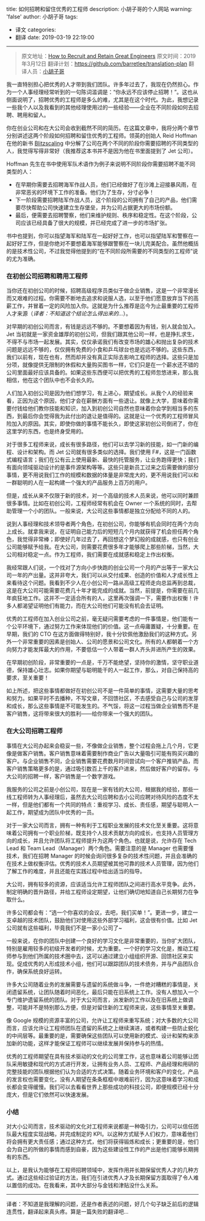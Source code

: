 title: 如何招聘和留住优秀的工程师
description: 小胡子哥的个人网站
warning: 'false'
author: 小胡子哥
tags:
  - 译文
categories:
  - 翻译
date: 2019-03-19 22:19:00
---
> 原文地址：[How to Recruit and Retain Great Engineers](https://hackernoon.com/how-to-recruit-and-retain-great-engineers-91227165d23d)
> 原文时间：2019年3月12日
> 翻译计划：<https://github.com/barretlee/translation-plan>
> 翻译人员：[小胡子哥](https://www.barretlee.com/about/)


我一直特别担心把优秀的人才带到我们团队。许多年过去了，我现在仍然担心。作为一个人事经理经常听到的一句陈词滥调是：“你永远不应该停止招聘！”。这也从侧面说明了，招聘优秀的工程师是多么的难，尤其是在这个时代。为此，我想记录一些我个人以及我看到的其他经理使用过的一些经验——企业在不同阶段如何去招聘、聘用和留人。

你在创业公司和在大公司会收到截然不同的简历。在这篇文章中，我将分两个章节分别讲述这两个阶段如何招聘和留住优秀的工程师。领英的创始人 Reid Hoffman 在他的新书 [Blitzscaling](https://www.blitzscaling.com/) 中分解了公司在两个不同的阶段你需要招聘的不同类型的人，我觉得写得非常好（我推荐这本书并不是因为他在书里面提到了 Jet 公司）。

Hoffman 先生在书中使用军队术语作为例子来说明不同阶段你需要招聘不能不同类型的人：

- 在早期你需要去招聘海军作战人员，他们已经做好了在沙滩上迎接暴风雨，在非常恶劣的环境下工作的准备。他们为了生存，分寸必争！
- 下一阶段需要招聘陆军作战人员，这个阶段的公司拥有了自己的产品，他们需要尽快帮助公司快速建立生存堡垒，并为公司占据更大的市场份额。
- 最后，便需要去招聘警察，他们来维护规则、秩序和稳定性。在这个阶段，公司应该已经具备了很大的规模，并已经完成了进一步的市场扩张。

书中也提到，你可以指望海军和陆军在一起好好工作，也可以指望陆军和警察在一起好好工作，但是你绝对不要想着海军能够跟警察在一块儿完美配合。虽然他概括的是技术性公司，不过我觉得他提到的“在不同阶段所需要的不同类型的工程师”说的尤为准确。

### 在初创公司招聘和聘用工程师

当你还在初创公司的时候，招聘高级程序员类似于做企业销售，这是一个非常漫长而又艰难的过程。你需要不断地去追求和说服人选，以至于他们愿意放弃当下的高薪工作，并冒着一定的风险加入你。这就是为什么推荐是迄今为止最重要的工程师人才来源（_译者：不知道这个结论怎么得出来的..._）。

对早期的初创公司而言，有钱是远远不够的。不要想着因为有钱，别人就会加入。Jet 当初就是一家资金雄厚的初创公司，但我们跟其他公司一样，也是挣扎求生，不得不与市场一起发展。其实，仅仅承诺我们有改变市场的雄心和抛出复杂的技术问题是远远不够的，仅仅拥有免费的小食和乒乓球台也是远远不够的。这些东西，我们以前有，现在也有，然而却并没有真正实际去影响工程师的选择。这些只是加分项，就像提供无限制的休假和大量购买图书一样，它们只是在一个薪水还不错的公司里面最好应该具备的。如果这些东西便可以把优秀的工程师忽悠进来，那么我相信，他在这个团队中也不会长久的。

人们加入初创公司是因为他们想学习，有上进心，期望成长。从我个人的经验来看，正因为这个原因，他们才会在薪酬方面有一些退让。就像上大学，意味着你需要付钱给他们教你技能和知识，加入到初创公司自然也意味着你会学到相当多的东西，到最后你会觉得我为此付出的退让是值得的。这就是让一个优秀的工程师冒风险加入的原因。其实，即使你做的事情不能长久，即使这家初创公司倒闭了，你在这里学的东西，也是终身受用的。

对于很多工程师来说，成长有很多路径，他们可以去学习新的技能，如一门新的编程、设计和架构。而 Jet 公司就有很多类似的选择。我们使用 F#，这是一门函数式编程语言；我们在公有云上使用最新、最快的托管服务，让业务跑得更快；我们有面向领域驱动设计的是事件源架构等等。这些只是新员工过来之后需要做的部分事情，更不用说我们工作的规模和数据的体量是非常庞大的，更不用说我们可以和一群聪明的人在一起构建一个强大的产品服务上百万的用户。

但是，成长从来不仅限于新的技术，对一个高级的技术人员来说，他可以同时兼顾很多事情。比如在初创公司，工程师经常有机会在 Owner 一个系统的同时，去帮助管理一个小的团队。一般来说，大公司这些事情都是独立分配给不同的人的。

说到人事经理和技术领导者两个角色，在初创公司，你能够有机会同时在两个方向上成长。就拿我来说，在证明自己能力后的短短几个月内就获得了机会担任两个角色，我觉得非常棒；即使好几年过去了，再回想这个梦幻般的成就感，也只有创业公司能够赋予给我。在大公司，则需要花费很多年才能够爬上那些阶梯，当然，大公司相对稳定一点。作为工程师，我们需要在成就感和稳定上作出权衡。

我经常跟人们说，一个找对了方向小步快跑的创业公司一个月的产出等于一家大公司一年的产出量。这并非夸大，我们可以从交付成果、创造的价值和人才成长性上来看待这个问题。我看到不少人在小创公司一路从高级工程师走向总监再到总裁，这是在大公司可能需要花费几十年才能完成的成就。当然，前提是，你需要在前几年疯狂地工作。这并不一定适合所有的人，这里再次强调一下，需要作出权衡！许多人都渴望证明他们有能力，而在大公司他们可能没有机会去证明。

优秀的工程师在加入创业公司之前，毫无疑问需要考虑的一件事情是，他们能有一个公平环境下，通过努力工作来体现他们的价值。这一点毋庸置疑，十分重要。在早期，我们的 CTO 在这方面做得特别好，我十分钦佩他激励我们的这种方式。另外一个非常重要的因素是创始人、公司的愿景和公司文化。所有的人都朝着一个方向努力才能发挥最大的作用，不要低估一个人带着一群人齐头并进所产生的效果。

在早期初创阶段，非常重要的一点是，千万不能绝望，坚持你的激情，坚守职业道德，保持雄心壮志。如果你期望与聪明能干的人一起工作，那么，对自己保持高的要求，至关重要！

如上所述，把这些事情都做好在初创公司不是一件简单的事情，这需要大量的思考和努力。如果平时不去播种，不写文章，不回馈社区，不去感受自己与公司的发芽和成长，那么这些事情是不可能发生的。不气馁，将这一过程当做企业销售而不是客户销售，这将带来很大的胜利——给你带来一个强大的团队。

### 在大公司招聘工程师

事情在大公司办起来会稳妥一些，不像做企业销售，整个过程会拖上几个月，它更像是做客户销售。客户销售意味着需要制作商业广告以大量吸引可能有购买兴趣的客户。与企业销售不同，企业销售需要花费数月时间尝试向一个客户推销产品，而客户销售策略更多的是，通过吸引数百上千的客户进来，然后做好客户的留存。与大公司的招聘一样，客户销售是一个数字游戏。

我服务的公司之前是小创公司，现在是一家有钱的大公司，根据我的经验，那些一线工程师转为人事经理后，虽然去大公司应聘和去小公司应聘对待风险的态度不太一样，但是他们都有一个共同的特点：重视学习、成长、责任感，期望与聪明人一起工作，期望成为团队中优秀的一员。

对于一家大公司而言，拥有一种有利于工程职业发展的技术文化至关重要。这将意味着公司拥有一个职业阶梯，既支持个人技术贡献方向的成长，也支持人员管理方向的成长，并且允许团队将工程师提升为这两个角色。也就是说，允许存在 Tech Lead 和 Team Lead（Manager）两个角色。需要注意的是 Manager 也需要懂技术，我们在招聘 Manager 的时候会询问很多复杂的技术性问题，并且会准确的在技术上做权衡评估。优秀的技术人员期望被其他可靠的技术人员管理，因为他们了解工作的难度，并且还能在实践过程中给出适当的指导。

大公司，拥有较多的资源，应该适当允许工程师团队之间进行高水平竞争。此外，制定明确的晋升路径，并给工程师设定期望，让他们确切地知道自己长期努力在争取什么。

许多公司都会有：“选一个你喜欢的会议，去吧，我们买单！”。更进一步，建立一支卓越的技术团队，鼓励他们对使用这些外部学习福利，这会很有价值。比如 Jet 公司就有这些福利，毕竟我们不是一家小公司了~

一般来说，在你的团队中创建一个良好的学习文化是非常重要的，当你扩大团队，特别是雇用较多的初级开发者的时候，尤为重要。一个好的学习文化是，推动工程师参与到他们所属的技术圈中去，这可以通过建立小组组织开源、回馈社区来实现。促成优秀的人形成技术小组，他们可以跟踪团队的技术债务，并与产品团队合作，确保系统良好运转。

许多大公司随着业务的发展需要与遗留的系统做斗争，一件绝对糟糕的事情是，关闭遗留系统，让团队随着时间恶化，最后只能在旧系统上工作。没有人想加入一个专门维护遗留系统的团队。对于大公司而言，派发新的工作以及在旧系统上做调整，可能并不是特别那么方便，但是对留住新的工程师来说，这些事情至关重要。

像 Google 规模的资源丰富的公司，允许让工程师来重写系统；对大多数的大公司而言，应该允许让工程师团队在遗留的系统之上继续演进，或者构建一些防止蜕化的中间层等。最重要的是，需要确保这些团队可以使用新的模式、设计和架构来添加新的功能，这样才能保证工程师可以继续发展并保持参与的热情。

优秀的工程师期望在具有技术驱动的文化的公司里工作，这也意味着公司能够让团队采用敏捷和现代的方式进行开发，让拥有业务人员、工程师、产品经理和用研的完整技能的团队根据他们认为合适的方式决策。随着业务环境和客户的变化，产品的发言权也需要变化，没有人期望在条条框框中艰难前行，因为这意味着学习和成长都会变得缓慢。我们可以去看看世界上那些成功的科技公司，即便规模已经十分庞大，但是它们依然可以快速发展。

### 小结

对大小公司而言，技术驱动的文化对工程师来说都是一种吸引力，公司可以信任团队最大程度实现战略，并完成制定的 KPI。以这种方式赋予人们权力，意味着他们将会拥有更大责任感；通过这种方式，他们将获得锻炼和成长；更重要的是，他们会为自己的所做的事情而感到自豪，因为这些建设性工作的产出是他们能够长期拥有的东西。

以上，是我认为能够在工程师招聘领域中，发挥作用并长期保留优秀人才的几种方式。通过这些经过验证的方法，我们在引进优秀人才及长期保留方面取得了令人难以置信的成功。在我看来，其中大部分与金钱和津贴没什么关系。

---

译者：不知道是我理解的问题，还是作者表述的问题，好几个句子缺乏前后的逻辑连贯性，翻译起来真头疼。算是一篇失败的翻译吧…